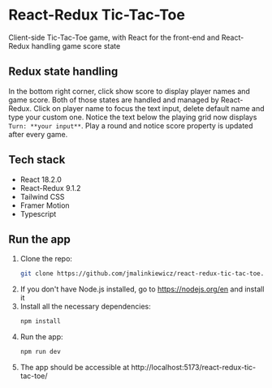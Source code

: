# React-Redux Tic-Tac-Toe

Client-side Tic-Tac-Toe game, with React for the front-end and React-Redux handling game score state

## Redux state handling

In the bottom right corner, click show score to display player names and game score. Both of those states are handled and managed by React-Redux. Click on player name to focus the text input, delete default name and type your custom one. Notice the text below the playing grid now displays `Turn: **your input**`. Play a round and notice score property is updated after every game.

## Tech stack

- React 18.2.0
- React-Redux 9.1.2
- Tailwind CSS
- Framer Motion
- Typescript

## Run the app

1. Clone the repo:
   ```bash
   git clone https://github.com/jmalinkiewicz/react-redux-tic-tac-toe.git
   ```
2. If you don't have Node.js installed, go to https://nodejs.org/en and install it
3. Install all the necessary dependencies:
   ```bash
   npm install
   ```
4. Run the app:
   ```bash
   npm run dev
   ```
5. The app should be accessible at http://localhost:5173/react-redux-tic-tac-toe/
